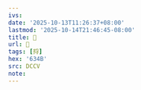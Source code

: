 ```yaml
---
ivs:
date: '2025-10-13T11:26:37+08:00'
lastmod: '2025-10-14T21:46:45-08:00'
title: 󰒃
url: 󰒃
tags: [捋]
hex: '634B'
src: DCCV
note:
---
```

